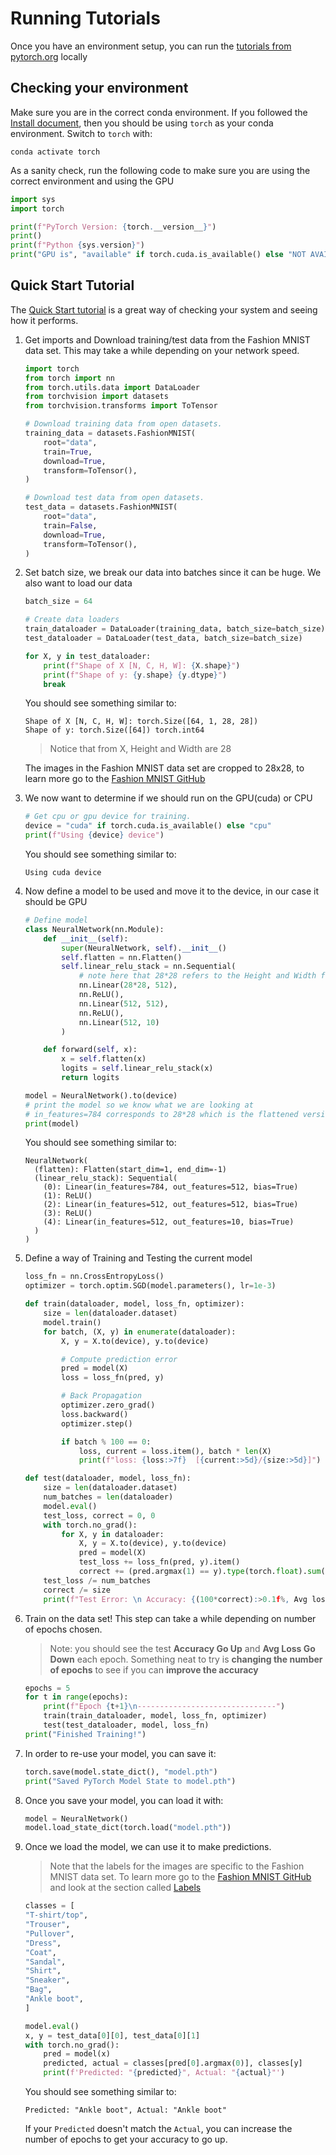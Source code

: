 # Running Tutorials

Once you have an environment setup, you can run the [tutorials from pytorch.org](https://pytorch.org/tutorials/beginner/basics/intro.html) locally

## Checking your environment

Make sure you are in the correct conda environment. If you followed the [Install document](install.md), then you should be using `torch` as your conda environment. Switch to `torch` with:

```shell
conda activate torch
```

As a sanity check, run the following code to make sure you are using the correct environment and using the GPU

```python
import sys
import torch

print(f"PyTorch Version: {torch.__version__}")
print()
print(f"Python {sys.version}")
print("GPU is", "available" if torch.cuda.is_available() else "NOT AVAILABLE")
```

## Quick Start Tutorial

The [Quick Start tutorial](https://pytorch.org/tutorials/beginner/basics/quickstart_tutorial.html) is a great way of checking your system and seeing how it performs.

1. Get imports and Download training/test data from the Fashion MNIST data set. This may take a while depending on your network speed.  

    ```python
    import torch
    from torch import nn
    from torch.utils.data import DataLoader
    from torchvision import datasets
    from torchvision.transforms import ToTensor
    
    # Download training data from open datasets.
    training_data = datasets.FashionMNIST(
        root="data",
        train=True,
        download=True,
        transform=ToTensor(),
    )
    
    # Download test data from open datasets.
    test_data = datasets.FashionMNIST(
        root="data",
        train=False,
        download=True,
        transform=ToTensor(),
    )
    ```

2. Set batch size, we break our data into batches since it can be huge. We also want to load our data

    ```python
    batch_size = 64

    # Create data loaders
    train_dataloader = DataLoader(training_data, batch_size=batch_size)
    test_dataloader = DataLoader(test_data, batch_size=batch_size)
    
    for X, y in test_dataloader:
        print(f"Shape of X [N, C, H, W]: {X.shape}")
        print(f"Shape of y: {y.shape} {y.dtype}")
        break
    ```

    You should see something similar to:

    ```shell
    Shape of X [N, C, H, W]: torch.Size([64, 1, 28, 28])
    Shape of y: torch.Size([64]) torch.int64
    ```

    > Notice that from X, Height and Width are 28  

    The images in the Fashion MNIST data set are cropped to 28x28, to learn more go to the [Fashion MNIST GitHub](https://github.com/zalandoresearch/fashion-mnist)  

3. We now want to determine if we should run on the GPU(cuda) or CPU

    ```python
    # Get cpu or gpu device for training.
    device = "cuda" if torch.cuda.is_available() else "cpu"
    print(f"Using {device} device")
    ```

    You should see something similar to:

    ```shell
    Using cuda device
    ```

4. Now define a model to be used and move it to the device, in our case it should be GPU

    ```python
    # Define model
    class NeuralNetwork(nn.Module):
        def __init__(self):
            super(NeuralNetwork, self).__init__()
            self.flatten = nn.Flatten()
            self.linear_relu_stack = nn.Sequential(
                # note here that 28*28 refers to the Height and Width from above
                nn.Linear(28*28, 512),
                nn.ReLU(),
                nn.Linear(512, 512),
                nn.ReLU(),
                nn.Linear(512, 10)
            )
    
        def forward(self, x):
            x = self.flatten(x)
            logits = self.linear_relu_stack(x)
            return logits
    
    model = NeuralNetwork().to(device)
    # print the model so we know what we are looking at
    # in_features=784 corresponds to 28*28 which is the flattened version of 28*28 of our image
    print(model)
    ```

    You should see something similar to:

    ```shell
    NeuralNetwork(
      (flatten): Flatten(start_dim=1, end_dim=-1)
      (linear_relu_stack): Sequential(
        (0): Linear(in_features=784, out_features=512, bias=True)
        (1): ReLU()
        (2): Linear(in_features=512, out_features=512, bias=True)
        (3): ReLU()
        (4): Linear(in_features=512, out_features=10, bias=True)
      )
    )    
    ```

5. Define a way of Training and Testing the current model

    ```python
    loss_fn = nn.CrossEntropyLoss()
    optimizer = torch.optim.SGD(model.parameters(), lr=1e-3)
    
    def train(dataloader, model, loss_fn, optimizer):
        size = len(dataloader.dataset)
        model.train()
        for batch, (X, y) in enumerate(dataloader):
            X, y = X.to(device), y.to(device)
    
            # Compute prediction error
            pred = model(X)
            loss = loss_fn(pred, y)
    
            # Back Propagation
            optimizer.zero_grad()
            loss.backward()
            optimizer.step()
    
            if batch % 100 == 0:
                loss, current = loss.item(), batch * len(X)
                print(f"loss: {loss:>7f}  [{current:>5d}/{size:>5d}]")
    
    def test(dataloader, model, loss_fn):
        size = len(dataloader.dataset)
        num_batches = len(dataloader)
        model.eval()
        test_loss, correct = 0, 0
        with torch.no_grad():
            for X, y in dataloader:
                X, y = X.to(device), y.to(device)
                pred = model(X)
                test_loss += loss_fn(pred, y).item()
                correct += (pred.argmax(1) == y).type(torch.float).sum().item()
        test_loss /= num_batches
        correct /= size
        print(f"Test Error: \n Accuracy: {(100*correct):>0.1f%, Avg loss: {test_loss:>8f} \n")
    ```

6. Train on the data set! This step can take a while depending on number of epochs chosen.

    > Note: you should see the test **Accuracy Go Up** and **Avg Loss Go Down** each epoch.  Something neat to try is **changing the number of epochs** to see if you can **improve the accuracy**

    ```python
    epochs = 5
    for t in range(epochs):
        print(f"Epoch {t+1}\n-------------------------------")
        train(train_dataloader, model, loss_fn, optimizer)
        test(test_dataloader, model, loss_fn)
    print("Finished Training!")
    ```

7. In order to re-use your model, you can save it:

    ```python
    torch.save(model.state_dict(), "model.pth")
    print("Saved PyTorch Model State to model.pth")
    ```

8. Once you save your model, you can load it with:

    ```python
    model = NeuralNetwork()
    model.load_state_dict(torch.load("model.pth"))
    ```

9. Once we load the model, we can use it to make predictions.

    > Note that the labels for the images are specific to the Fashion MNIST data set. To learn more go to the [Fashion MNIST GitHub](https://github.com/zalandoresearch/fashion-mnist) and look at the section called [Labels](https://github.com/zalandoresearch/fashion-mnist#labels)

    ```python
    classes = [
    "T-shirt/top",
    "Trouser",
    "Pullover",
    "Dress",
    "Coat",
    "Sandal",
    "Shirt",
    "Sneaker",
    "Bag",
    "Ankle boot",
    ]

    model.eval()
    x, y = test_data[0][0], test_data[0][1]
    with torch.no_grad():
        pred = model(x)
        predicted, actual = classes[pred[0].argmax(0)], classes[y]
        print(f'Predicted: "{predicted}", Actual: "{actual}"')
    ```

    You should see something similar to:

    ```shell
    Predicted: "Ankle boot", Actual: "Ankle boot"
    ```

    If your `Predicted` doesn't match the `Actual`, you can increase the number of epochs to get your accuracy to go up.

